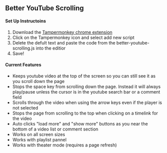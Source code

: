 ## Better YouTube Scrolling

#### Set Up Instructoins
1. Download the [Tampermonkey chrome extension](https://chrome.google.com/webstore/detail/tampermonkey/dhdgffkkebhmkfjojejmpbldmpobfkfo)
2. Click on the Tampermonkey icon and select add new script
3. Delete the defult text and paste the code from the better-youtube-scrolling.js into the editior
4. Save!

#### Current Features
* Keeps youtube video at the top of the screen so you can still see it as you scroll down the page
* Stops the space key from scrolling down the page. Instead it will always play/pause unless the cursor is in the youtube search bar or a comment field
* Scrolls through the video when using the arrow keys even if the player is not selected
* Stops the page from scrolling to the top when clicking on a timelink for the video
* Auto clicks "load more" and "show more" buttons as you near the bottom of a video list or comment section
* Works on all screen sizes
* Works with playlist pannel
* Works with theater mode (requires a page refresh)